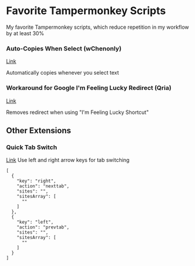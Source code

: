 # Favorite Tampermonkey Scripts
My favorite Tampermonkey scripts, which reduce repetition in my workflow by at least 30%

### Auto-Copies When Select (wChenonly)
[Link](https://greasyfork.org/en/scripts/469846-select-to-copy/code)

Automatically copies whenever you select text

### Workaround for Google I'm Feeling Lucky Redirect (Qria)
[Link](https://greasyfork.org/en/scripts/390770-workaround-for-google-i-m-feeling-lucky-redirect)

Removes redirect when using "I'm Feeling Lucky Shortcut"

## Other Extensions

### Quick Tab Switch
[Link](https://chromewebstore.google.com/detail/shortkeys-custom-keyboard/logpjaacgmcbpdkdchjiaagddngobkck)
Use left and right arrow keys for tab switching

```
[
  {
    "key": "right",
    "action": "nexttab",
    "sites": "",
    "sitesArray": [
      ""
    ]
  },
  {
    "key": "left",
    "action": "prevtab",
    "sites": "",
    "sitesArray": [
      ""
    ]
  }
]
```
